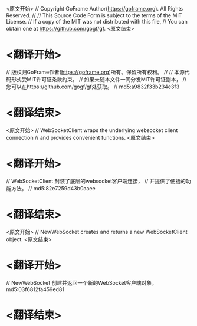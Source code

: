 
<原文开始>
// Copyright GoFrame Author(https://goframe.org). All Rights Reserved.
//
// This Source Code Form is subject to the terms of the MIT License.
// If a copy of the MIT was not distributed with this file,
// You can obtain one at https://github.com/gogf/gf.
<原文结束>

# <翻译开始>
// 版权归GoFrame作者(https://goframe.org)所有。保留所有权利。
//
// 本源代码形式受MIT许可证条款约束。
// 如果未随本文件一同分发MIT许可证副本，
// 您可以在https://github.com/gogf/gf处获取。
// md5:a9832f33b234e3f3
# <翻译结束>


<原文开始>
// WebSocketClient wraps the underlying websocket client connection
// and provides convenient functions.
<原文结束>

# <翻译开始>
// WebSocketClient 封装了底层的websocket客户端连接，
// 并提供了便捷的功能方法。
// md5:82e7259d43b0aaee
# <翻译结束>


<原文开始>
// NewWebSocket creates and returns a new WebSocketClient object.
<原文结束>

# <翻译开始>
// NewWebSocket 创建并返回一个新的WebSocket客户端对象。 md5:03f6812fa459ed81
# <翻译结束>

